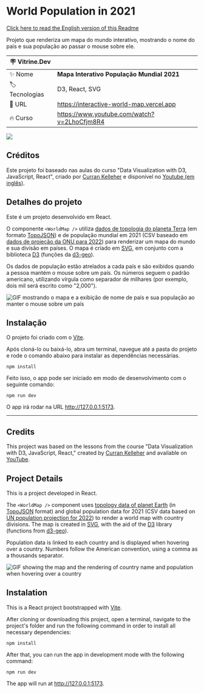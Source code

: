 # World Population in 2021

[Click here to read the English version of this Readme](#credits)

Projeto que renderiza um mapa do mundo interativo, mostrando o nome do país e sua população ao passar o mouse sobre ele.

| :placard: Vitrine.Dev |     |
| -------------  | --- |
| :sparkles: Nome        | **Mapa Interativo População Mundial 2021**
| :label: Tecnologias | D3, React, SVG
| :rocket: URL         | https://interactive-world-map.vercel.app
| :fire: Curso     | https://www.youtube.com/watch?v=2LhoCfjm8R4

![](https://github.com/zingarelli/svg_smiley_face/assets/19349339/1b6e1592-ae09-4697-a4f1-89ef06fde00d#vitrinedev)

## Créditos 

Este projeto foi baseado nas aulas do curso "Data Visualization with D3, JavaScript, React", criado por [Curran Kelleher](https://www.youtube.com/channel/UCSwd_9jyX4YtDYm9p9MxQqw) e disponível no [Youtube (em inglês)](https://www.youtube.com/watch?v=2LhoCfjm8R4).

## Detalhes do projeto

Este é um projeto desenvolvido em React. 

O componente `<WorldMap />` utiliza [dados de topologia do planeta Terra](https://github.com/topojson/world-atlas) (em formato [TopoJSON](https://en.wikipedia.org/wiki/GeoJSON#TopoJSON)) e de população mundial em 2021 (CSV baseado em [dados de projeção da ONU para 2022](https://population.un.org/wpp/Download/Standard/MostUsed/)) para renderizar um mapa do mundo e sua divisão em países. O mapa é criado em [SVG](https://developer.mozilla.org/en-US/docs/Web/SVG), em conjunto com a biblioteca [D3](https://d3js.org) (funções da [d3-geo](https://github.com/d3/d3-geo)).

Os dados de população estão atrelados a cada país e são exibidos quando a pessoa mantém o mouse sobre um país. Os números seguem o padrão americano, utilizando vírgula como separador de milhares (por exemplo, dois mil será escrito como "2,000").

![GIF mostrando o mapa e a exibição de nome de país e sua população ao manter o mouse sobre um país](https://github.com/zingarelli/svg_smiley_face/assets/19349339/c0278e4f-b550-4015-9a6f-53ed648af7b9)

## Instalação

O projeto foi criado com o [Vite](https://vitejs.dev).

Após cloná-lo ou baixá-lo, abra um terminal, navegue até a pasta do projeto e rode o comando abaixo para instalar as dependências necessárias.

    npm install

Feito isso, o app pode ser iniciado em modo de desenvolvimento com o seguinte comando:

    npm run dev

O app irá rodar na URL http://127.0.0.1:5173.

---

## Credits

This project was based on the lessons from the course "Data Visualization with D3, JavaScript, React," created by [Curran Kelleher](https://www.youtube.com/channel/UCSwd_9jyX4YtDYm9p9MxQqw) and available on [YouTube](https://www.youtube.com/watch?v=2LhoCfjm8R4).

## Project Details

This is a project developed in React.

The `<WorldMap />` component uses [topology data of planet Earth](https://github.com/topojson/world-atlas) (in [TopoJSON](https://en.wikipedia.org/wiki/GeoJSON#TopoJSON) format) and global population data for 2021 (CSV data based on [UN population projection for 2022](https://population.un.org/wpp/Download/Standard/MostUsed/)) to render a world map with country divisions. The map is created in [SVG](https://developer.mozilla.org/en-US/docs/Web/SVG), with the aid of the [D3](https://d3js.org) library (functions from [d3-geo](https://github.com/d3/d3-geo)).

Population data is linked to each country and is displayed when hovering over a country. Numbers follow the American convention, using a comma as a thousands separator.

![GIF showing the map and the rendering of country name and population when hovering over a country](https://github.com/zingarelli/svg_smiley_face/assets/19349339/c0278e4f-b550-4015-9a6f-53ed648af7b9)

## Instalation

This is a React project bootstrapped with [Vite](https://vitejs.dev).

After cloning or downloading this project, open a terminal, navigate to the project's folder and run the following command in order to install all necessary dependencies:

    npm install

After that, you can run the app in development mode with the following command:

    npm run dev

The app will run at http://127.0.0.1:5173.